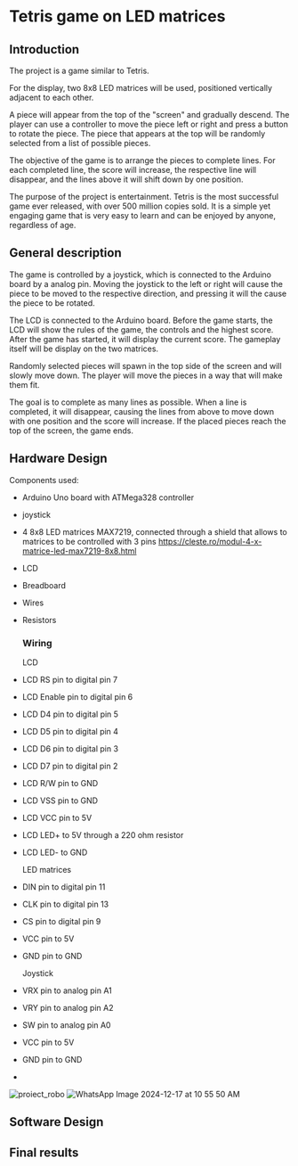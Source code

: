 # Tetris game on LED matrices

## Introduction

The project is a game similar to Tetris. 

For the display, two 8x8 LED matrices will be used, positioned vertically adjacent to each other. 

A piece will appear from the top of the "screen" and gradually descend. The player can use a controller to move the piece left or right and press a button to rotate the piece. The piece that appears at the top will be randomly selected from a list of possible pieces. 

The objective of the game is to arrange the pieces to complete lines. For each completed line, the score will increase, the respective line will disappear, and the lines above it will shift down by one position.

The purpose of the project is entertainment. Tetris is the most successful game ever released, with over 500 million copies sold. It is a simple yet engaging game that is very easy to learn and can be enjoyed by anyone, regardless of age.

## General description
The game is controlled by a joystick, which is connected to the Arduino board by a analog pin. Moving the joystick to the left or right will cause the piece to be moved to the respective direction, and pressing it will the cause the piece to be rotated. 

The LCD is connected to the Arduino board. Before the game starts, the LCD will show the rules of the game, the controls and the highest score. After the game has started, it will display the current score. The gameplay itself will be display on the two matrices. 

Randomly selected pieces will spawn in the top side of the screen and will slowly move down. The player will move the pieces in a way that will make them fit. 

The goal is to complete as many lines as possible. When a line is completed, it will disappear, causing the lines from above to move down with one position and the score will increase. If the placed pieces reach the top of the screen, the game ends.

## Hardware Design
 Components used:
 - Arduino Uno board with ATMega328 controller
 - joystick
 - 4 8x8 LED matrices MAX7219, connected through a shield that allows to matrices to be controlled with 3 pins https://cleste.ro/modul-4-x-matrice-led-max7219-8x8.html
 - LCD
 - Breadboard
 - Wires
 - Resistors

   ### Wiring
   LCD
- LCD RS pin to digital pin 7
- LCD Enable pin to digital pin 6
- LCD D4 pin to digital pin 5
- LCD D5 pin to digital pin 4
- LCD D6 pin to digital pin 3
- LCD D7 pin to digital pin 2
- LCD R/W pin to GND
- LCD VSS pin to GND
- LCD VCC pin to 5V
- LCD LED+ to 5V through a 220 ohm resistor
- LCD LED- to GND

   LED matrices
- DIN pin to digital pin 11
- CLK pin to digital pin 13
- CS pin to digital pin 9
- VCC pin to 5V
- GND pin to GND

   Joystick
- VRX pin to analog pin A1
- VRY pin to analog pin A2
- SW pin to analog pin A0
- VCC pin to 5V
- GND pin to GND
- 
![proiect_robo](https://github.com/user-attachments/assets/05a782c5-34b4-4b0b-8fc2-ab796ee68ff7)
![WhatsApp Image 2024-12-17 at 10 55 50 AM](https://github.com/user-attachments/assets/ca034c7b-ca3a-4e60-8c38-cafaced2c091)

## Software Design

## Final results
